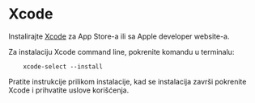 # Xcode

Instalirajte [Xcode](https://developer.apple.com/xcode/) za App Store-a ili sa Apple developer website-a.

Za instalaciju Xcode command line, pokrenite komandu u terminalu:

        xcode-select --install

Pratite instrukcije prilikom instalacije, kad se instalacija završi pokrenite Xcode i prihvatite uslove korišćenja.
